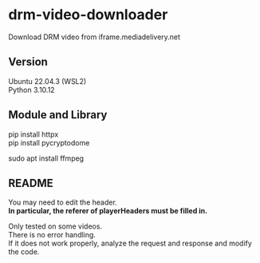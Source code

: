 # drm-video-downloader
Download DRM video from iframe.mediadelivery.net

## Version
Ubuntu 22.04.3 (WSL2)  
Python 3.10.12

## Module and Library
pip install httpx  
pip install pycryptodome

sudo apt install ffmpeg

## README
You may need to edit the header.  
**In particular, the referer of playerHeaders must be filled in.**  

Only tested on some videos.  
There is no error handling.  
If it does not work properly, analyze the request and response and modify the code.
